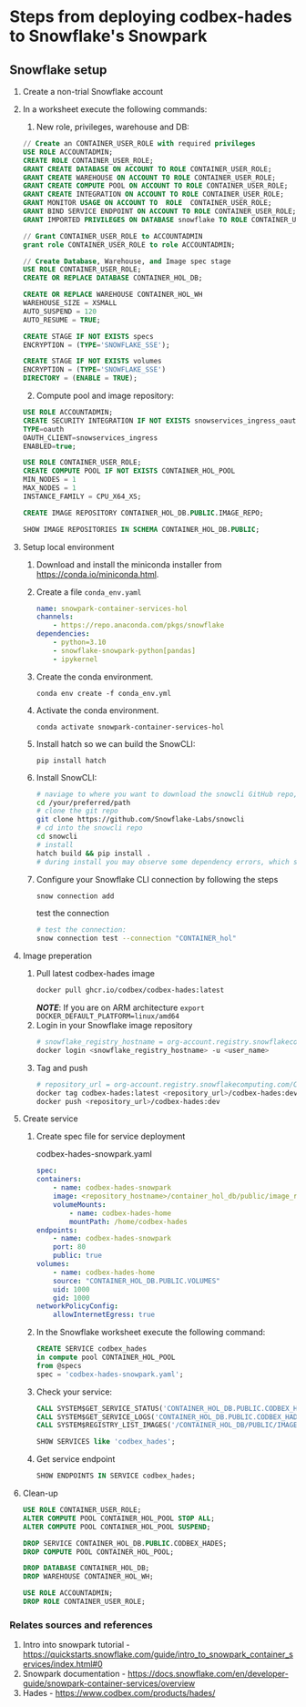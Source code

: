 # Steps from deploying codbex-hades to Snowflake's Snowpark

## Snowflake setup

1. Create a non-trial Snowflake account
2. In a worksheet execute the following commands:

    1. New role, privileges, warehouse and DB:
    ```sql
    // Create an CONTAINER_USER_ROLE with required privileges
    USE ROLE ACCOUNTADMIN;
    CREATE ROLE CONTAINER_USER_ROLE;
    GRANT CREATE DATABASE ON ACCOUNT TO ROLE CONTAINER_USER_ROLE;
    GRANT CREATE WAREHOUSE ON ACCOUNT TO ROLE CONTAINER_USER_ROLE;
    GRANT CREATE COMPUTE POOL ON ACCOUNT TO ROLE CONTAINER_USER_ROLE;
    GRANT CREATE INTEGRATION ON ACCOUNT TO ROLE CONTAINER_USER_ROLE;
    GRANT MONITOR USAGE ON ACCOUNT TO  ROLE  CONTAINER_USER_ROLE;
    GRANT BIND SERVICE ENDPOINT ON ACCOUNT TO ROLE CONTAINER_USER_ROLE;
    GRANT IMPORTED PRIVILEGES ON DATABASE snowflake TO ROLE CONTAINER_USER_ROLE;

    // Grant CONTAINER_USER_ROLE to ACCOUNTADMIN
    grant role CONTAINER_USER_ROLE to role ACCOUNTADMIN;

    // Create Database, Warehouse, and Image spec stage
    USE ROLE CONTAINER_USER_ROLE;
    CREATE OR REPLACE DATABASE CONTAINER_HOL_DB;

    CREATE OR REPLACE WAREHOUSE CONTAINER_HOL_WH
    WAREHOUSE_SIZE = XSMALL
    AUTO_SUSPEND = 120
    AUTO_RESUME = TRUE;
    
    CREATE STAGE IF NOT EXISTS specs
    ENCRYPTION = (TYPE='SNOWFLAKE_SSE');

    CREATE STAGE IF NOT EXISTS volumes
    ENCRYPTION = (TYPE='SNOWFLAKE_SSE')
    DIRECTORY = (ENABLE = TRUE);
    ```

    2. Compute pool and image repository:
    ```sql
    USE ROLE ACCOUNTADMIN;
    CREATE SECURITY INTEGRATION IF NOT EXISTS snowservices_ingress_oauth
    TYPE=oauth
    OAUTH_CLIENT=snowservices_ingress
    ENABLED=true;

    USE ROLE CONTAINER_USER_ROLE;
    CREATE COMPUTE POOL IF NOT EXISTS CONTAINER_HOL_POOL
    MIN_NODES = 1
    MAX_NODES = 1
    INSTANCE_FAMILY = CPU_X64_XS;

    CREATE IMAGE REPOSITORY CONTAINER_HOL_DB.PUBLIC.IMAGE_REPO;

    SHOW IMAGE REPOSITORIES IN SCHEMA CONTAINER_HOL_DB.PUBLIC;
    ```
3. Setup local environment

    1. Download and install the miniconda installer from https://conda.io/miniconda.html.
    2. Create a file `conda_env.yaml`
        ```yaml
        name: snowpark-container-services-hol
        channels:
            - https://repo.anaconda.com/pkgs/snowflake
        dependencies:
            - python=3.10
            - snowflake-snowpark-python[pandas]
            - ipykernel
        ```
    3. Create the conda environment.
        ```
        conda env create -f conda_env.yml
        ```
    4. Activate the conda environment.
        ```
        conda activate snowpark-container-services-hol
        ```
    5. Install hatch so we can build the SnowCLI:
        ```
        pip install hatch
        ```
    6. Install SnowCLI:
        ```bash
        # naviage to where you want to download the snowcli GitHub repo, e.g. ~/Downloads
        cd /your/preferred/path
        # clone the git repo
        git clone https://github.com/Snowflake-Labs/snowcli
        # cd into the snowcli repo
        cd snowcli
        # install
        hatch build && pip install .
        # during install you may observe some dependency errors, which should be okay for the time being 
        ```
    7. Configure your Snowflake CLI connection by following the steps
        ```bash
        snow connection add
        ```

        test the connection
        ```bash
        # test the connection:
        snow connection test --connection "CONTAINER_hol"
        ```
4. Image preperation
    1. Pull latest codbex-hades image
        ```bash
        docker pull ghcr.io/codbex/codbex-hades:latest
        ```
        **_NOTE_**: If you are on ARM architecture `export DOCKER_DEFAULT_PLATFORM=linux/amd64`
    3. Login in your Snowflake image repository
        ```bash
        # snowflake_registry_hostname = org-account.registry.snowflakecomputing.com
        docker login <snowflake_registry_hostname> -u <user_name>
        ```
    4. Tag and push
        ```bash
        # repository_url = org-account.registry.snowflakecomputing.com/CONTAINER_hol_db/public/image_repo
        docker tag codbex-hades:latest <repository_url>/codbex-hades:dev
        docker push <repository_url>/codbex-hades:dev
        ```
5. Create service

    1. Create spec file for service deployment

        codbex-hades-snowpark.yaml
        ```yaml
        spec:
        containers:
            - name: codbex-hades-snowpark
            image: <repository_hostname>/container_hol_db/public/image_repo/codbex-hades:dev
            volumeMounts:
                - name: codbex-hades-home
                mountPath: /home/codbex-hades
        endpoints:
            - name: codbex-hades-snowpark
            port: 80
            public: true
        volumes:
            - name: codbex-hades-home
            source: "CONTAINER_HOL_DB.PUBLIC.VOLUMES"
            uid: 1000
            gid: 1000
        networkPolicyConfig:
            allowInternetEgress: true
        ```
    2. In the Snowflake worksheet execute the following command:
        ```sql
        CREATE SERVICE codbex_hades
        in compute pool CONTAINER_HOL_POOL
        from @specs
        spec = 'codbex-hades-snowpark.yaml';
        ```
    3. Check your service:
        ```sql
        CALL SYSTEM$GET_SERVICE_STATUS('CONTAINER_HOL_DB.PUBLIC.CODBEX_HADES');
        CALL SYSTEM$GET_SERVICE_LOGS('CONTAINER_HOL_DB.PUBLIC.CODBEX_HADES', '0', 'codbex-hades', 10);
        CALL SYSTEM$REGISTRY_LIST_IMAGES('/CONTAINER_HOL_DB/PUBLIC/IMAGE_REPO');

        SHOW SERVICES like 'codbex_hades';
        ```
    4. Get service endpoint
        ```sql
        SHOW ENDPOINTS IN SERVICE codbex_hades;
        ```
6. Clean-up
    ```sql
    USE ROLE CONTAINER_USER_ROLE;
    ALTER COMPUTE POOL CONTAINER_HOL_POOL STOP ALL;
    ALTER COMPUTE POOL CONTAINER_HOL_POOL SUSPEND;

    DROP SERVICE CONTAINER_HOL_DB.PUBLIC.CODBEX_HADES;
    DROP COMPUTE POOL CONTAINER_HOL_POOL;

    DROP DATABASE CONTAINER_HOL_DB;
    DROP WAREHOUSE CONTAINER_HOL_WH;

    USE ROLE ACCOUNTADMIN;
    DROP ROLE CONTAINER_USER_ROLE;
    ```

### Relates sources and references
1. Intro into snowpark tutorial - https://quickstarts.snowflake.com/guide/intro_to_snowpark_container_services/index.html#0
2. Snowpark documentation - https://docs.snowflake.com/en/developer-guide/snowpark-container-services/overview
3. Hades - https://www.codbex.com/products/hades/
